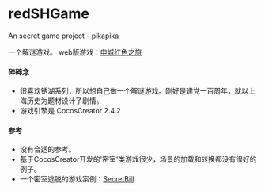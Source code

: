 # redSHGame
An secret game project - pikapika

一个解谜游戏。
web版游戏：[申城红色之旅](https://what-177679-1306379379.tcloudbaseapp.com/pikapikakule/web-mobile/index.html)

#### 碎碎念
- 很喜欢锈湖系列，所以想自己做一个解谜游戏。刚好是建党一百周年，就以上海历史为题材设计了剧情。
- 游戏引擎是 CocosCreator 2.4.2

#### 参考

- 没有合适的参考。
- 基于CocosCreator开发的'密室'类游戏很少，场景的加载和转换都没有很好的例子。
- 一个密室逃脱的游戏案例：[SecretBill](https://github.com/fylz1125/SecretBill)

